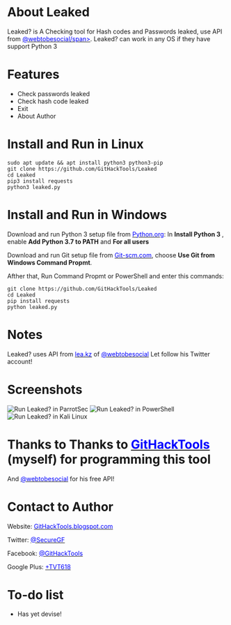 # About Leaked
Leaked? is A Checking tool for Hash codes and Passwords leaked, use API from <a href="https://twitter.com/webtobesocial" target="_blank"><span style="color: blue">@webtobesocial/span></a>.
Leaked? can work in any OS if they have support Python 3
  
# Features
 * Check passwords leaked
 * Check hash code leaked
 * Exit
 * About Author
 
# Install and Run in Linux
    sudo apt update && apt install python3 python3-pip
    git clone https://github.com/GitHackTools/Leaked
    cd Leaked
    pip3 install requests
    python3 leaked.py
   
# Install and Run in Windows
Download and run Python 3 setup file from <a href="https://python.org" target="_blank"><span style="color: blue">Python.org</span></a>:
In <strong>Install Python 3 </strong>, enable <strong>Add Python 3.7 to PATH</strong> and <strong>For all users</strong>

Download and run Git setup file from <a href="https://Git-scm.com" target="_blank"><span style="color: blue">Git-scm.com</span></a>, choose <strong>Use Git from Windows Command Propmt</strong>.

Afther that, Run Command Propmt or PowerShell and enter this commands:

    git clone https://github.com/GitHackTools/Leaked
    cd Leaked
    pip install requests
    python leaked.py

# Notes
Leaked? uses API from <a href="https://lea.kz/api" target="_blank"><span style="color: blue">lea.kz</span></a> of <a href="https://twitter.com/webtobesocial" target="_blank"><span style="color: blue">@webtobesocial</span></a>
Let follow his Twitter account!
  
# Screenshots
![Run Leaked? in ParrotSec](https://linuxteamvietnam.us/wp-content/uploads/2018/09/Leaked-ParrotSec.png)
![Run Leaked? in PowerShell](https://linuxteamvietnam.us/wp-content/uploads/2018/09/Leaked-PowerShell.png)
![Run Leaked? in Kali Linux](https://linuxteamvietnam.us/wp-content/uploads/2018/09/Leaked-KaliLinux.png)

# Thanks to Thanks to <a href="https://githacktools.blogspot.com" target="_blank"><span style="color: blue">GitHackTools</span></a> (myself) for programming this tool
And <a href="https://twitter.com/webtobesocial" target="_blank"><span style="color: blue">@webtobesocial</span></a> for his free API!

# Contact to Author
Website: <a href="https://githacktools.blogspot.com" target="_blank"><span style="color: blue">GitHackTools.blogspot.com</span></a>

Twitter: <a href="https://twitter.com/SecureGF" target="_blank"><span style="color: blue">@SecureGF</span></a>

Facebook: <a href="https://githacktools.blogspot.com" target="_blank"><span style="color: blue">@GitHackTools</span></a>

Google Plus: <a href="https://plus.google.com/+TVT618" target="_blank"><span style="color: blue">+TVT618</span></a>

# To-do list
 * Has yet devise!
